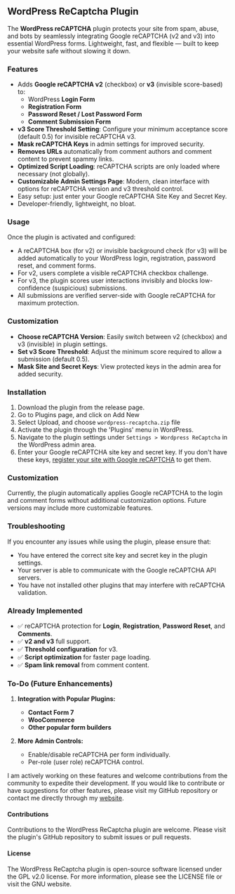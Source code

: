 ## WordPress ReCaptcha Plugin

The **WordPress reCAPTCHA** plugin protects your site from spam, abuse, and bots by seamlessly integrating Google reCAPTCHA (v2 and v3) into essential WordPress forms. Lightweight, fast, and flexible — built to keep your website safe without slowing it down.

### Features

- Adds **Google reCAPTCHA v2** (checkbox) or **v3** (invisible score-based) to:
  - WordPress **Login Form**
  - **Registration Form**
  - **Password Reset / Lost Password Form**
  - **Comment Submission Form**
- **v3 Score Threshold Setting**: Configure your minimum acceptance score (default 0.5) for invisible reCAPTCHA v3.
- **Mask reCAPTCHA Keys** in admin settings for improved security.
- **Removes URLs** automatically from comment authors and comment content to prevent spammy links.
- **Optimized Script Loading**: reCAPTCHA scripts are only loaded where necessary (not globally).
- **Customizable Admin Settings Page**: Modern, clean interface with options for reCAPTCHA version and v3 threshold control.
- Easy setup: just enter your Google reCAPTCHA Site Key and Secret Key.
- Developer-friendly, lightweight, no bloat.

### Usage

Once the plugin is activated and configured:

- A reCAPTCHA box (for v2) or invisible background check (for v3) will be added automatically to your WordPress login, registration, password reset, and comment forms.
- For v2, users complete a visible reCAPTCHA checkbox challenge.
- For v3, the plugin scores user interactions invisibly and blocks low-confidence (suspicious) submissions.
- All submissions are verified server-side with Google reCAPTCHA for maximum protection.

### Customization

- **Choose reCAPTCHA Version**: Easily switch between v2 (checkbox) and v3 (invisible) in plugin settings.
- **Set v3 Score Threshold**: Adjust the minimum score required to allow a submission (default 0.5).
- **Mask Site and Secret Keys**: View protected keys in the admin area for added security.


### Installation

1. Download the plugin from the release page.
2. Go to Plugins page, and click on Add New
3. Select Upload, and choose `wordpress-recaptcha.zip` file
4. Activate the plugin through the 'Plugins' menu in WordPress.
5. Navigate to the plugin settings under `Settings > Wordpress ReCaptcha` in the WordPress admin area.
6. Enter your Google reCAPTCHA site key and secret key. If you don't have these keys, [register your site with Google reCAPTCHA](https://www.google.com/recaptcha/about/) to get them.

### Customization

Currently, the plugin automatically applies Google reCAPTCHA to the login and comment forms without additional customization options. Future versions may include more customizable features.

### Troubleshooting

If you encounter any issues while using the plugin, please ensure that:

- You have entered the correct site key and secret key in the plugin settings.
- Your server is able to communicate with the Google reCAPTCHA API servers.
- You have not installed other plugins that may interfere with reCAPTCHA validation.

### Already Implemented

- ✅ reCAPTCHA protection for **Login**, **Registration**, **Password Reset**, and **Comments**.
- ✅ **v2 and v3** full support.
- ✅ **Threshold configuration** for v3.
- ✅ **Script optimization** for faster page loading.
- ✅ **Spam link removal** from comment content.

### To-Do (Future Enhancements)

1. **Integration with Popular Plugins:**
   - **Contact Form 7**
   - **WooCommerce**
   - **Other popular form builders**

2. **More Admin Controls:**
   - Enable/disable reCAPTCHA per form individually.
   - Per-role (user role) reCAPTCHA control.

  
I am actively working on these features and welcome contributions from the community to expedite their development. If you would like to contribute or have suggestions for other features, please visit my GitHub repository or contact me directly through my [website](hhttps://atlasgondal.com/contact-me/?utm_source=self&utm_medium=wp&utm_campaign=wordpress-recaptcha&utm_term=readme).


#### Contributions

Contributions to the WordPress ReCaptcha plugin are welcome. Please visit the plugin's GitHub repository to submit issues or pull requests.

#### License

The WordPress ReCaptcha plugin is open-source software licensed under the GPL v2.0 license. For more information, please see the LICENSE file or visit the GNU website.
